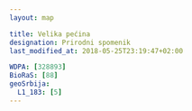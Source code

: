 ```yaml
---
layout: map

title: Velika pećina
designation: Prirodni spomenik
last_modified_at: 2018-05-25T23:19:47+02:00

WDPA: [328893]
BioRaS: [88]
geoSrbija:
  L1_183: [5]
---
```

